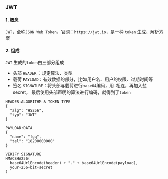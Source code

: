 ### JWT
#### 1. 概念
`JWT`，全称`JSON Web Token`，官网：`https://jwt.io`，是一种 `token` 生成、解析方案

#### 2. 组成
`JWT` 生成的`token`由三部分组成
* 头部 `HEADER` ：规定算法、类型
* 载荷 `PAYLOAD`：有效数据的部分，比如用户名、用户的权限、过期时间等
* 签名 `SIGNATURE`：将头部与载荷进行`base64`编码，用`.`相连，再加入盐secret，
最后使用头部声明的算法进行编码，就得到了`token`
   
```
HEADER:ALGORITHM & TOKEN TYPE
{
  "alg": "HS256",
  "typ": "JWT"
}

PAYLOAD:DATA
{
  "name": "fgq",
  "tel": "18200000000"
}

VERIFY SIGNATURE
HMACSHA256(
  base64UrlEncode(header) + "." + base64UrlEncode(payload),
  your-256-bit-secret
) 
``` 
